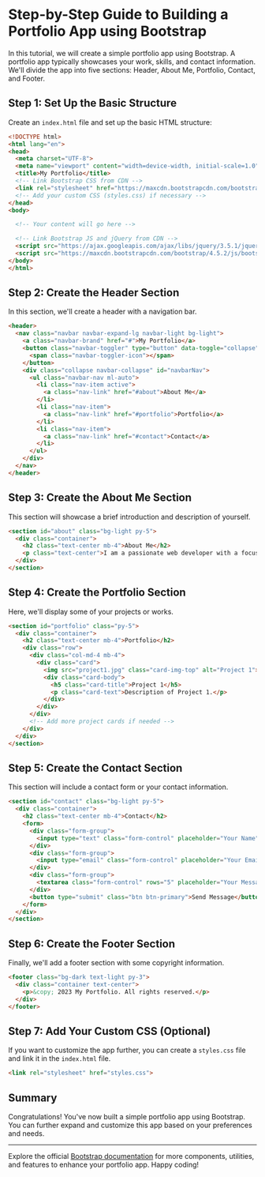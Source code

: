# Step-by-Step Guide to Building a Portfolio App using Bootstrap

In this tutorial, we will create a simple portfolio app using Bootstrap. A portfolio app typically showcases your work, skills, and contact information. We'll divide the app into five sections: Header, About Me, Portfolio, Contact, and Footer.

## Step 1: Set Up the Basic Structure

Create an `index.html` file and set up the basic HTML structure:

```html
<!DOCTYPE html>
<html lang="en">
<head>
  <meta charset="UTF-8">
  <meta name="viewport" content="width=device-width, initial-scale=1.0">
  <title>My Portfolio</title>
  <!-- Link Bootstrap CSS from CDN -->
  <link rel="stylesheet" href="https://maxcdn.bootstrapcdn.com/bootstrap/4.5.2/css/bootstrap.min.css">
  <!-- Add your custom CSS (styles.css) if necessary -->
</head>
<body>

  <!-- Your content will go here -->

  <!-- Link Bootstrap JS and jQuery from CDN -->
  <script src="https://ajax.googleapis.com/ajax/libs/jquery/3.5.1/jquery.min.js"></script>
  <script src="https://maxcdn.bootstrapcdn.com/bootstrap/4.5.2/js/bootstrap.min.js"></script>
</body>
</html>
```

## Step 2: Create the Header Section

In this section, we'll create a header with a navigation bar.

```html
<header>
  <nav class="navbar navbar-expand-lg navbar-light bg-light">
    <a class="navbar-brand" href="#">My Portfolio</a>
    <button class="navbar-toggler" type="button" data-toggle="collapse" data-target="#navbarNav" aria-controls="navbarNav" aria-expanded="false" aria-label="Toggle navigation">
      <span class="navbar-toggler-icon"></span>
    </button>
    <div class="collapse navbar-collapse" id="navbarNav">
      <ul class="navbar-nav ml-auto">
        <li class="nav-item active">
          <a class="nav-link" href="#about">About Me</a>
        </li>
        <li class="nav-item">
          <a class="nav-link" href="#portfolio">Portfolio</a>
        </li>
        <li class="nav-item">
          <a class="nav-link" href="#contact">Contact</a>
        </li>
      </ul>
    </div>
  </nav>
</header>
```

## Step 3: Create the About Me Section

This section will showcase a brief introduction and description of yourself.

```html
<section id="about" class="bg-light py-5">
  <div class="container">
    <h2 class="text-center mb-4">About Me</h2>
    <p class="text-center">I am a passionate web developer with a focus on front-end technologies. I love creating beautiful and user-friendly websites using the latest web technologies.</p>
  </div>
</section>
```

## Step 4: Create the Portfolio Section

Here, we'll display some of your projects or works.

```html
<section id="portfolio" class="py-5">
  <div class="container">
    <h2 class="text-center mb-4">Portfolio</h2>
    <div class="row">
      <div class="col-md-4 mb-4">
        <div class="card">
          <img src="project1.jpg" class="card-img-top" alt="Project 1">
          <div class="card-body">
            <h5 class="card-title">Project 1</h5>
            <p class="card-text">Description of Project 1.</p>
          </div>
        </div>
      </div>
      <!-- Add more project cards if needed -->
    </div>
  </div>
</section>
```

## Step 5: Create the Contact Section

This section will include a contact form or your contact information.

```html
<section id="contact" class="bg-light py-5">
  <div class="container">
    <h2 class="text-center mb-4">Contact</h2>
    <form>
      <div class="form-group">
        <input type="text" class="form-control" placeholder="Your Name">
      </div>
      <div class="form-group">
        <input type="email" class="form-control" placeholder="Your Email">
      </div>
      <div class="form-group">
        <textarea class="form-control" rows="5" placeholder="Your Message"></textarea>
      </div>
      <button type="submit" class="btn btn-primary">Send Message</button>
    </form>
  </div>
</section>
```

## Step 6: Create the Footer Section

Finally, we'll add a footer section with some copyright information.

```html
<footer class="bg-dark text-light py-3">
  <div class="container text-center">
    <p>&copy; 2023 My Portfolio. All rights reserved.</p>
  </div>
</footer>
```

## Step 7: Add Your Custom CSS (Optional)

If you want to customize the app further, you can create a `styles.css` file and link it in the `index.html` file.

```html
<link rel="stylesheet" href="styles.css">
```

## Summary

Congratulations! You've now built a simple portfolio app using Bootstrap. You can further expand and customize this app based on your preferences and needs.

---

Explore the official [Bootstrap documentation](https://getbootstrap.com/docs/4.5/getting-started/introduction/) for more components, utilities, and features to enhance your portfolio app. Happy coding!